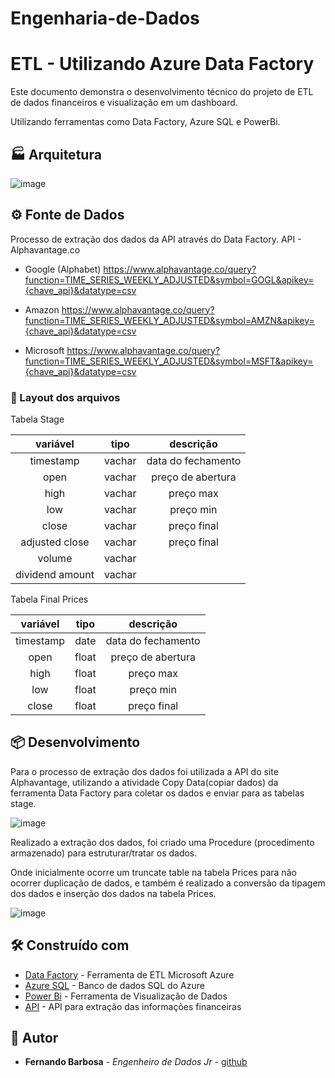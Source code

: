 # Engenharia-de-Dados

# ETL - Utilizando Azure Data Factory


Este documento demonstra o desenvolvimento técnico do projeto de ETL de dados financeiros e visualização em um dashboard.

Utilizando ferramentas como Data Factory, Azure SQL e PowerBi.

## 🏭 Arquitetura

![image](https://user-images.githubusercontent.com/116772002/219800668-ec682281-160b-4018-96fb-f133fc0f7023.png)


## ⚙️ Fonte de Dados

Processo de extração dos dados da API através do Data Factory.
API - Alphavantage.co

 - Google (Alphabet)
 https://www.alphavantage.co/query?function=TIME_SERIES_WEEKLY_ADJUSTED&symbol=GOGL&apikey={chave_api}&datatype=csv

 - Amazon
 https://www.alphavantage.co/query?function=TIME_SERIES_WEEKLY_ADJUSTED&symbol=AMZN&apikey={chave_api}&datatype=csv 
 
 - Microsoft
 https://www.alphavantage.co/query?function=TIME_SERIES_WEEKLY_ADJUSTED&symbol=MSFT&apikey={chave_api}&datatype=csv
 





### 🔩 Layout dos arquivos

Tabela Stage


|   **variável**  | **tipo** |    **descrição**   |
|:---------------:|:--------:|:------------------:|
|    timestamp    |   vachar | data do fechamento |
|       open      |   vachar |  preço de abertura |
|       high      |   vachar |     preço max      |
|       low       |   vachar |      preço min     |
|      close      |   vachar |     preço final    |
|  adjusted close |   vachar |     preço final    |
|      volume     |   vachar |                    |
| dividend amount |   vachar |                    |

Tabela Final Prices

|   **variável**  | **tipo** |    **descrição**   |
|:---------------:|:--------:|:------------------:|
|    timestamp    |   date   | data do fechamento |
|       open      |   float  |  preço de abertura |
|       high      |   float  |     preço max      |
|       low       |   float  |      preço min     |
|      close      |   float  |     preço final    |



## 📦 Desenvolvimento

Para o  processo de extração dos dados foi utilizada a API do site Alphavantage, utilizando a atividade Copy Data(copiar dados) da ferramenta Data Factory para coletar os dados e enviar para as tabelas stage.

![image](https://user-images.githubusercontent.com/116772002/219796008-66680b8b-3390-4b28-8b65-ded4d87eb20c.png)

Realizado a extração dos dados, foi criado uma Procedure (procedimento armazenado) para estruturar/tratar os dados.

Onde inicialmente ocorre um truncate table na tabela Prices para não ocorrer duplicação de dados, e também é realizado a conversão da tipagem dos dados e inserção dos dados na tabela Prices.

![image](https://user-images.githubusercontent.com/116772002/219801342-6cbf0cfd-ea6f-4986-acef-509afba46213.png)


## 🛠️ Construído com

* [Data Factory](https://azure.microsoft.com/pt-br/products/data-factory/) - Ferramenta de ETL Microsoft Azure
* [Azure SQL](https://azure.microsoft.com/pt-br/products/azure-sql/database) - Banco de dados SQL do Azure
* [Power Bi](https://powerbi.microsoft.com/pt-br/) - Ferramenta de Visualização de Dados
* [API](https://www.alphavantage.com/) - API para extração das informações financeiras


## 🏃 Autor


* **Fernando Barbosa** - *Engenheiro de Dados Jr* - [github](https://github.com/FernandoBarbosaB)
